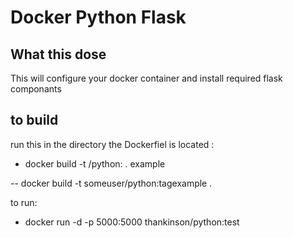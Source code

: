 # Docker Python Flask

## What this dose
This will configure your docker container and install required flask componants

## to build

run this in the directory the Dockerfiel is located :
- docker build -t <username>/python:<yourtag> .
example
  
-- docker build -t someuser/python:tagexample .
  
to run:
- docker run -d -p 5000:5000 thankinson/python:test
